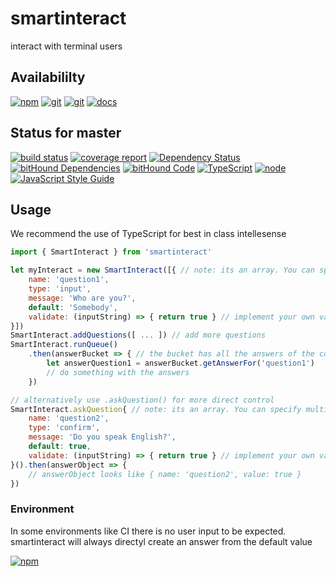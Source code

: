 # smartinteract
interact with terminal users

## Availabililty
[![npm](https://push.rocks/assets/repo-button-npm.svg)](https://www.npmjs.com/package/smartinteract)
[![git](https://push.rocks/assets/repo-button-git.svg)](https://gitlab.com/pushrocks/smartinteract)
[![git](https://push.rocks/assets/repo-button-mirror.svg)](https://github.com/pushrocks/smartinteract)
[![docs](https://push.rocks/assets/repo-button-docs.svg)](https://pushrocks.gitlab.io/smartinteract/)

## Status for master
[![build status](https://gitlab.com/pushrocks/smartinteract/badges/master/build.svg)](https://gitlab.com/pushrocks/smartinteract/commits/master)
[![coverage report](https://gitlab.com/pushrocks/smartinteract/badges/master/coverage.svg)](https://gitlab.com/pushrocks/smartinteract/commits/master)
[![Dependency Status](https://david-dm.org/pushrocks/smartinteract.svg)](https://david-dm.org/pushrocks/smartinteract)
[![bitHound Dependencies](https://www.bithound.io/github/pushrocks/smartinteract/badges/dependencies.svg)](https://www.bithound.io/github/pushrocks/smartinteract/master/dependencies/npm)
[![bitHound Code](https://www.bithound.io/github/pushrocks/smartinteract/badges/code.svg)](https://www.bithound.io/github/pushrocks/smartinteract)
[![TypeScript](https://img.shields.io/badge/TypeScript-2.x-blue.svg)](https://nodejs.org/dist/latest-v6.x/docs/api/)
[![node](https://img.shields.io/badge/node->=%206.x.x-blue.svg)](https://nodejs.org/dist/latest-v6.x/docs/api/)
[![JavaScript Style Guide](https://img.shields.io/badge/code%20style-standard-brightgreen.svg)](http://standardjs.com/)

## Usage
We recommend the use of TypeScript for best in class intellesense

```javascript
import { SmartInteract } from 'smartinteract'

let myInteract = new SmartInteract([{ // note: its an array. You can specify multiple questions
    name: 'question1',
    type: 'input',
    message: 'Who are you?',
    default: 'Somebody',
    validate: (inputString) => { return true } // implement your own validation
}])
SmartInteract.addQuestions([ ... ]) // add more questions
SmartInteract.runQueue()
    .then(answerBucket => { // the bucket has all the answers of the completed queue
        let answerQuestion1 = answerBucket.getAnswerFor('question1')
        // do something with the answers
    })

// alternatively use .askQuestion() for more direct control
SmartInteract.askQuestion{ // note: its an array. You can specify multiple questions
    name: 'question2',
    type: 'confirm',
    message: 'Do you speak English?',
    default: true,
    validate: (inputString) => { return true } // implement your own validation
}().then(answerObject => {
    // answerObject looks like { name: 'question2', value: true }
})
```

### Environment
In some environments like CI there is no user input to be expected.
smartinteract will always directyl create an answer from the default value

[![npm](https://push.rocks/assets/repo-header.svg)](https://push.rocks)
